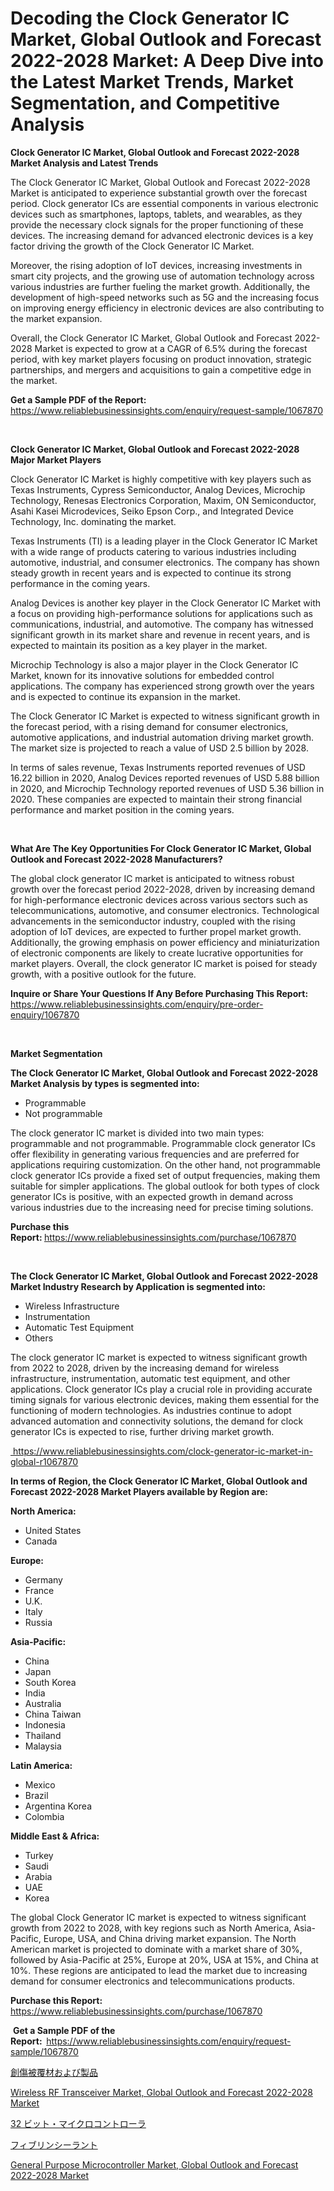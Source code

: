<p><h1>Decoding the Clock Generator IC Market, Global Outlook and Forecast 2022-2028 Market: A Deep Dive into the Latest Market Trends, Market Segmentation, and Competitive Analysis</h1></p><p><strong>Clock Generator IC Market, Global Outlook and Forecast 2022-2028 Market Analysis and Latest Trends</strong></p>
<p><p>The Clock Generator IC Market, Global Outlook and Forecast 2022-2028 Market is anticipated to experience substantial growth over the forecast period. Clock generator ICs are essential components in various electronic devices such as smartphones, laptops, tablets, and wearables, as they provide the necessary clock signals for the proper functioning of these devices. The increasing demand for advanced electronic devices is a key factor driving the growth of the Clock Generator IC Market. </p><p>Moreover, the rising adoption of IoT devices, increasing investments in smart city projects, and the growing use of automation technology across various industries are further fueling the market growth. Additionally, the development of high-speed networks such as 5G and the increasing focus on improving energy efficiency in electronic devices are also contributing to the market expansion. </p><p>Overall, the Clock Generator IC Market, Global Outlook and Forecast 2022-2028 Market is expected to grow at a CAGR of 6.5% during the forecast period, with key market players focusing on product innovation, strategic partnerships, and mergers and acquisitions to gain a competitive edge in the market.</p></p>
<p><strong>Get a Sample PDF of the Report:&nbsp;</strong> <a href="https://www.reliablebusinessinsights.com/enquiry/request-sample/1067870">https://www.reliablebusinessinsights.com/enquiry/request-sample/1067870</a></p>
<p>&nbsp;</p>
<p><strong>Clock Generator IC Market, Global Outlook and Forecast 2022-2028 Major Market Players</strong></p>
<p><p>Clock Generator IC Market is highly competitive with key players such as Texas Instruments, Cypress Semiconductor, Analog Devices, Microchip Technology, Renesas Electronics Corporation, Maxim, ON Semiconductor, Asahi Kasei Microdevices, Seiko Epson Corp., and Integrated Device Technology, Inc. dominating the market.</p><p>Texas Instruments (TI) is a leading player in the Clock Generator IC Market with a wide range of products catering to various industries including automotive, industrial, and consumer electronics. The company has shown steady growth in recent years and is expected to continue its strong performance in the coming years.</p><p>Analog Devices is another key player in the Clock Generator IC Market with a focus on providing high-performance solutions for applications such as communications, industrial, and automotive. The company has witnessed significant growth in its market share and revenue in recent years, and is expected to maintain its position as a key player in the market.</p><p>Microchip Technology is also a major player in the Clock Generator IC Market, known for its innovative solutions for embedded control applications. The company has experienced strong growth over the years and is expected to continue its expansion in the market.</p><p>The Clock Generator IC Market is expected to witness significant growth in the forecast period, with a rising demand for consumer electronics, automotive applications, and industrial automation driving market growth. The market size is projected to reach a value of USD 2.5 billion by 2028.</p><p>In terms of sales revenue, Texas Instruments reported revenues of USD 16.22 billion in 2020, Analog Devices reported revenues of USD 5.88 billion in 2020, and Microchip Technology reported revenues of USD 5.36 billion in 2020. These companies are expected to maintain their strong financial performance and market position in the coming years.</p></p>
<p>&nbsp;</p>
<p><strong>What Are The Key Opportunities For Clock Generator IC Market, Global Outlook and Forecast 2022-2028 Manufacturers?</strong></p>
<p><p>The global clock generator IC market is anticipated to witness robust growth over the forecast period 2022-2028, driven by increasing demand for high-performance electronic devices across various sectors such as telecommunications, automotive, and consumer electronics. Technological advancements in the semiconductor industry, coupled with the rising adoption of IoT devices, are expected to further propel market growth. Additionally, the growing emphasis on power efficiency and miniaturization of electronic components are likely to create lucrative opportunities for market players. Overall, the clock generator IC market is poised for steady growth, with a positive outlook for the future.</p></p>
<p><strong>Inquire or Share Your Questions If Any Before Purchasing This Report:</strong> <a href="https://www.reliablebusinessinsights.com/enquiry/pre-order-enquiry/1067870">https://www.reliablebusinessinsights.com/enquiry/pre-order-enquiry/1067870</a></p>
<p>&nbsp;</p>
<p><strong>Market Segmentation</strong></p>
<p><strong>The Clock Generator IC Market, Global Outlook and Forecast 2022-2028 Market Analysis by types is segmented into:</strong></p>
<p><ul><li>Programmable</li><li>Not programmable</li></ul></p>
<p><p>The clock generator IC market is divided into two main types: programmable and not programmable. Programmable clock generator ICs offer flexibility in generating various frequencies and are preferred for applications requiring customization. On the other hand, not programmable clock generator ICs provide a fixed set of output frequencies, making them suitable for simpler applications. The global outlook for both types of clock generator ICs is positive, with an expected growth in demand across various industries due to the increasing need for precise timing solutions.</p></p>
<p><strong>Purchase this Report:&nbsp;</strong><a href="https://www.reliablebusinessinsights.com/purchase/1067870">https://www.reliablebusinessinsights.com/purchase/1067870</a></p>
<p>&nbsp;</p>
<p><strong>The Clock Generator IC Market, Global Outlook and Forecast 2022-2028 Market Industry Research by Application is segmented into:</strong></p>
<p><ul><li>Wireless Infrastructure</li><li>Instrumentation</li><li>Automatic Test Equipment</li><li>Others</li></ul></p>
<p><p>The clock generator IC market is expected to witness significant growth from 2022 to 2028, driven by the increasing demand for wireless infrastructure, instrumentation, automatic test equipment, and other applications. Clock generator ICs play a crucial role in providing accurate timing signals for various electronic devices, making them essential for the functioning of modern technologies. As industries continue to adopt advanced automation and connectivity solutions, the demand for clock generator ICs is expected to rise, further driving market growth.</p></p>
<p><a href="https://www.reliablebusinessinsights.com/clock-generator-ic-market-in-global-r1067870">&nbsp;https://www.reliablebusinessinsights.com/clock-generator-ic-market-in-global-r1067870</a></p>
<p><strong>In terms of Region, the Clock Generator IC Market, Global Outlook and Forecast 2022-2028 Market Players available by Region are:</strong></p>
<p>
    <p> <strong> North America: </strong>
        <ul>
            <li>United States</li>
            <li>Canada</li>
        </ul>
        </p> 
    <p> <strong> Europe: </strong>
        <ul>
            <li>Germany</li>
            <li>France</li>
            <li>U.K.</li>
            <li>Italy</li>
            <li>Russia</li>
        </ul>
        </p> 
    <p> <strong> Asia-Pacific: </strong>
        <ul>
            <li>China</li>
            <li>Japan</li>
            <li>South Korea</li>
            <li>India</li>
            <li>Australia</li>
            <li>China Taiwan</li>
            <li>Indonesia</li>
            <li>Thailand</li>
            <li>Malaysia</li>
        </ul>
        </p> 
    <p> <strong> Latin America: </strong>
        <ul>
            <li>Mexico</li>
            <li>Brazil</li>
            <li>Argentina Korea</li>
            <li>Colombia</li>
        </ul>
        </p> 
    <p> <strong> Middle East & Africa: </strong>
        <ul>
            <li>Turkey</li>
            <li>Saudi</li>
            <li>Arabia</li>
            <li>UAE</li>
            <li>Korea</li>
        </ul>
    </p>
    </p>
<p><p>The global Clock Generator IC market is expected to witness significant growth from 2022 to 2028, with key regions such as North America, Asia-Pacific, Europe, USA, and China driving market expansion. The North American market is projected to dominate with a market share of 30%, followed by Asia-Pacific at 25%, Europe at 20%, USA at 15%, and China at 10%. These regions are anticipated to lead the market due to increasing demand for consumer electronics and telecommunications products.</p></p>
<p><strong>Purchase this Report: </strong><a href="https://www.reliablebusinessinsights.com/purchase/1067870">https://www.reliablebusinessinsights.com/purchase/1067870</a></p>
<p>&nbsp;<strong>Get a Sample PDF of the Report:&nbsp;&nbsp;</strong><a href="https://www.reliablebusinessinsights.com/enquiry/request-sample/1067870">https://www.reliablebusinessinsights.com/enquiry/request-sample/1067870</a></p>
<p><strong></strong></p>
<p><p><a href="https://github.com/leigh4852023/Market-Research-Report-List-1/blob/main/164633587104.md">創傷被覆材および製品</a></p><p><a href="https://github.com/lorenzaSchmeler/Market-Research-Report-List-1/blob/main/wireless-rf-transceiver-market-global-outlook-and-forecast-2022-2028-market.md">Wireless RF Transceiver Market, Global Outlook and Forecast 2022-2028 Market</a></p><p><a href="https://github.com/SimeonBode1/Market-Research-Report-List-1/blob/main/356182587105.md">32 ビット・マイクロコントローラ</a></p><p><a href="https://medium.com/@chloekessler01/%E3%83%95%E3%82%A3%E3%83%96%E3%83%AA%E3%83%B3%E5%B0%81%E9%8E%96%E5%89%A4%E5%B8%82%E5%A0%B4-%E5%B8%82%E5%A0%B4%E3%81%AEcagr-%E5%B8%82%E5%A0%B4%E3%83%88%E3%83%AC%E3%83%B3%E3%83%89-%E3%81%8A%E3%82%88%E3%81%B3%E6%88%90%E9%95%B7%E6%88%A6%E7%95%A5%E3%81%AB%E9%96%A2%E3%81%99%E3%82%8B%E6%83%85%E5%A0%B1-f4bb0ee13f78">フィブリンシーラント</a></p><p><a href="https://github.com/ruddyyedelwadw/Market-Research-Report-List-2/blob/main/general-purpose-microcontroller-market-global-outlook-and-forecast-2022-2028-market.md">General Purpose Microcontroller Market, Global Outlook and Forecast 2022-2028 Market</a></p></p>